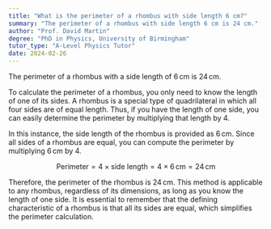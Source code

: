 ```yaml
---
title: "What is the perimeter of a rhombus with side length 6 cm?"
summary: "The perimeter of a rhombus with side length 6 cm is 24 cm."
author: "Prof. David Martin"
degree: "PhD in Physics, University of Birmingham"
tutor_type: "A-Level Physics Tutor"
date: 2024-02-26
---
```


The perimeter of a rhombus with a side length of $6 \, \text{cm}$ is $24 \, \text{cm}$.

To calculate the perimeter of a rhombus, you only need to know the length of one of its sides. A rhombus is a special type of quadrilateral in which all four sides are of equal length. Thus, if you have the length of one side, you can easily determine the perimeter by multiplying that length by $4$.

In this instance, the side length of the rhombus is provided as $6 \, \text{cm}$. Since all sides of a rhombus are equal, you can compute the perimeter by multiplying $6 \, \text{cm}$ by $4$.

$$
\text{Perimeter} = 4 \times \text{side length} = 4 \times 6 \, \text{cm} = 24 \, \text{cm}
$$

Therefore, the perimeter of the rhombus is $24 \, \text{cm}$. This method is applicable to any rhombus, regardless of its dimensions, as long as you know the length of one side. It is essential to remember that the defining characteristic of a rhombus is that all its sides are equal, which simplifies the perimeter calculation.
    